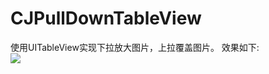 # CJPullDownTableView
使用UITableView实现下拉放大图片，上拉覆盖图片。
效果如下:  
![](https://github.com/CoderJee/CJPullDownTableView/blob/master/CoderJee.gif)
